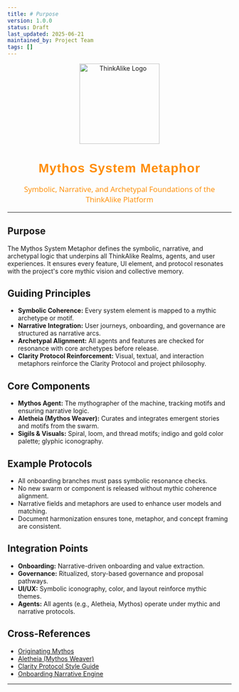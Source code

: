 ```yaml
---
title: # Purpose
version: 1.0.0
status: Draft
last_updated: 2025-06-21
maintained_by: Project Team
tags: []
---
```


<!-- ThinkAlike Branded Markdown Template -->

<p align="center">
  <img src="/docs/assets/thinkalike_logo.png" alt="ThinkAlike Logo" width="180"/>
</p>

<h1 align="center" style="font-family: 'Montserrat', Arial, sans-serif; font-weight: 700; color: #FF8C00; letter-spacing: 0.04em;">
Mythos System Metaphor
</h1>

<p align="center" style="font-size: 1.2em; color: #FF8C00; font-family: 'Open Sans', Arial, sans-serif;">
Symbolic, Narrative, and Archetypal Foundations of the ThinkAlike Platform
</p>

---

## Purpose
The Mythos System Metaphor defines the symbolic, narrative, and archetypal logic that underpins all ThinkAlike Realms, agents, and user experiences. It ensures every feature, UI element, and protocol resonates with the project's core mythic vision and collective memory.

## Guiding Principles
- **Symbolic Coherence:** Every system element is mapped to a mythic archetype or motif.
- **Narrative Integration:** User journeys, onboarding, and governance are structured as narrative arcs.
- **Archetypal Alignment:** All agents and features are checked for resonance with core archetypes before release.
- **Clarity Protocol Reinforcement:** Visual, textual, and interaction metaphors reinforce the Clarity Protocol and project philosophy.

## Core Components
- **Mythos Agent:** The mythographer of the machine, tracking motifs and ensuring narrative logic.
- **Aletheia (Mythos Weaver):** Curates and integrates emergent stories and motifs from the swarm.
- **Sigils & Visuals:** Spiral, loom, and thread motifs; indigo and gold color palette; glyphic iconography.

## Example Protocols
- All onboarding branches must pass symbolic resonance checks.
- No new swarm or component is released without mythic coherence alignment.
- Narrative fields and metaphors are used to enhance user models and matching.
- Document harmonization ensures tone, metaphor, and concept framing are consistent.

## Integration Points
- **Onboarding:** Narrative-driven onboarding and value extraction.
- **Governance:** Ritualized, story-based governance and proposal pathways.
- **UI/UX:** Symbolic iconography, color, and layout reinforce mythic themes.
- **Agents:** All agents (e.g., Aletheia, Mythos) operate under mythic and narrative protocols.

## Cross-References
- [Originating Mythos](../seed/origins_of_emergence/originating_mythos.md)
- [Aletheia (Mythos Weaver)](../../agents/ethics/aletheia_veritas.md)
- [Clarity Protocol Style Guide](../style/clarity_protocol_styleguide.md)
- [Onboarding Narrative Engine](../narrative_engine/onboarding_narrative_engine.md)

---
<!-- Legacy Enrichment: This guide harmonizes and extends concepts from legacy `mythos.md`, `agents/ethics/aletheia_veritas.md`, and related symbolic/narrative protocols, aligning them with the current ThinkAlike architecture and UX standards. -->
